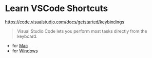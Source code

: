 # Learn VSCode Shortcuts

https://code.visualstudio.com/docs/getstarted/keybindings

> Visual Studio Code lets you perform most tasks directly from the keyboard.

- for [Mac](./mac.md)
- for [Windows](./windows.md)
